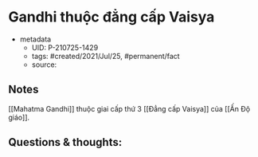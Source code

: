 # Gandhi thuộc đẳng cấp Vaisya

- metadata
	- UID: P-210725-1429
	- tags: #created/2021/Jul/25, #permanent/fact 
	- source: 

## Notes
[[Mahatma Gandhi]] thuộc giai cấp thứ 3 [[Đẳng cấp Vaisya]] của [[Ấn Độ giáo]].

## Questions & thoughts:
